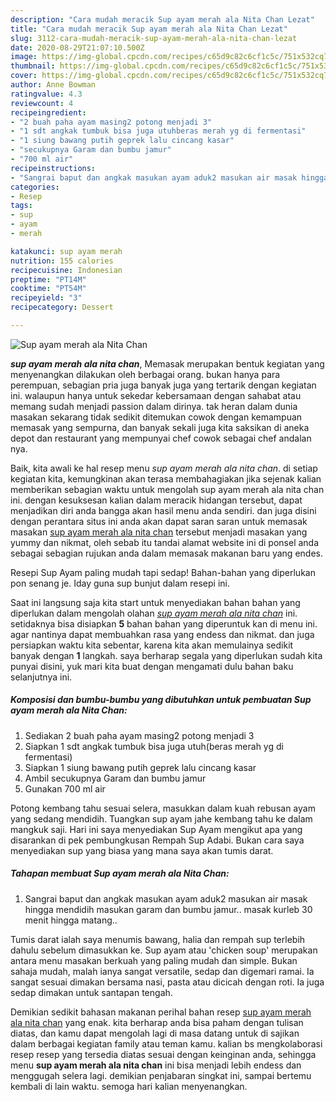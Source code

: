 ```yaml
---
description: "Cara mudah meracik Sup ayam merah ala Nita Chan Lezat"
title: "Cara mudah meracik Sup ayam merah ala Nita Chan Lezat"
slug: 3112-cara-mudah-meracik-sup-ayam-merah-ala-nita-chan-lezat
date: 2020-08-29T21:07:10.500Z
image: https://img-global.cpcdn.com/recipes/c65d9c82c6cf1c5c/751x532cq70/sup-ayam-merah-ala-nita-chan-foto-resep-utama.jpg
thumbnail: https://img-global.cpcdn.com/recipes/c65d9c82c6cf1c5c/751x532cq70/sup-ayam-merah-ala-nita-chan-foto-resep-utama.jpg
cover: https://img-global.cpcdn.com/recipes/c65d9c82c6cf1c5c/751x532cq70/sup-ayam-merah-ala-nita-chan-foto-resep-utama.jpg
author: Anne Bowman
ratingvalue: 4.3
reviewcount: 4
recipeingredient:
- "2 buah paha ayam masing2 potong menjadi 3"
- "1 sdt angkak tumbuk bisa juga utuhberas merah yg di fermentasi"
- "1 siung bawang putih geprek lalu cincang kasar"
- "secukupnya Garam dan bumbu jamur"
- "700 ml air"
recipeinstructions:
- "Sangrai baput dan angkak masukan ayam aduk2 masukan air masak hingga mendidih masukan garam dan bumbu jamur.. masak kurleb 30 menit hingga matang.."
categories:
- Resep
tags:
- sup
- ayam
- merah

katakunci: sup ayam merah 
nutrition: 155 calories
recipecuisine: Indonesian
preptime: "PT14M"
cooktime: "PT54M"
recipeyield: "3"
recipecategory: Dessert

---
```



![Sup ayam merah ala Nita Chan](https://img-global.cpcdn.com/recipes/c65d9c82c6cf1c5c/751x532cq70/sup-ayam-merah-ala-nita-chan-foto-resep-utama.jpg)

<b><i>sup ayam merah ala nita chan</i></b>, Memasak merupakan bentuk kegiatan yang menyenangkan dilakukan oleh berbagai orang. bukan hanya para perempuan, sebagian pria juga banyak juga yang tertarik dengan kegiatan ini. walaupun hanya untuk sekedar kebersamaan dengan sahabat atau memang sudah menjadi passion dalam dirinya. tak heran dalam dunia masakan sekarang tidak sedikit ditemukan cowok dengan kemampuan memasak yang sempurna, dan banyak sekali juga kita saksikan di aneka depot dan restaurant yang mempunyai chef cowok sebagai chef andalan nya.

Baik, kita awali ke hal resep menu <i>sup ayam merah ala nita chan</i>. di setiap kegiatan kita, kemungkinan akan terasa membahagiakan jika sejenak kalian memberikan sebagian waktu untuk mengolah sup ayam merah ala nita chan ini. dengan kesuksesan kalian dalam meracik hidangan tersebut, dapat menjadikan diri anda bangga akan hasil menu anda sendiri. dan juga disini dengan perantara situs ini anda akan dapat saran saran untuk memasak masakan <u>sup ayam merah ala nita chan</u> tersebut menjadi masakan yang yummy dan nikmat, oleh sebab itu tandai alamat website ini di ponsel anda sebagai sebagian rujukan anda dalam memasak makanan baru yang endes.

Resepi Sup Ayam paling mudah tapi sedap! Bahan-bahan yang diperlukan pon senang je. Iday guna sup bunjut dalam resepi ini.


Saat ini langsung saja kita start untuk menyediakan bahan bahan yang diperlukan dalam mengolah olahan <u><i>sup ayam merah ala nita chan</i></u> ini. setidaknya bisa disiapkan <b>5</b> bahan bahan yang diperuntuk kan di menu ini. agar nantinya dapat membuahkan rasa yang endess dan nikmat. dan juga persiapkan waktu kita sebentar, karena kita akan memulainya sedikit banyak dengan <b>1</b> langkah. saya berharap segala yang diperlukan sudah kita punyai disini, yuk mari kita buat dengan mengamati dulu bahan baku selanjutnya ini.

<!--inarticleads1-->

##### Komposisi dan bumbu-bumbu yang dibutuhkan untuk pembuatan Sup ayam merah ala Nita Chan:

1. Sediakan 2 buah paha ayam masing2 potong menjadi 3
1. Siapkan 1 sdt angkak tumbuk bisa juga utuh(beras merah yg di fermentasi)
1. Siapkan 1 siung bawang putih geprek lalu cincang kasar
1. Ambil secukupnya Garam dan bumbu jamur
1. Gunakan 700 ml air


Potong kembang tahu sesuai selera, masukkan dalam kuah rebusan ayam yang sedang mendidih. Tuangkan sup ayam jahe kembang tahu ke dalam mangkuk saji. Hari ini saya menyediakan Sup Ayam mengikut apa yang disarankan di pek pembungkusan Rempah Sup Adabi. Bukan cara saya menyediakan sup yang biasa yang mana saya akan tumis darat. 

<!--inarticleads2-->

##### Tahapan membuat Sup ayam merah ala Nita Chan:

1. Sangrai baput dan angkak masukan ayam aduk2 masukan air masak hingga mendidih masukan garam dan bumbu jamur.. masak kurleb 30 menit hingga matang..


Tumis darat ialah saya menumis bawang, halia dan rempah sup terlebih dahulu sebelum dimasukkan ke. Sup ayam atau &#39;chicken soup&#39; merupakan antara menu masakan berkuah yang paling mudah dan simple. Bukan sahaja mudah, malah ianya sangat versatile, sedap dan digemari ramai. Ia sangat sesuai dimakan bersama nasi, pasta atau dicicah dengan roti. Ia juga sedap dimakan untuk santapan tengah. 

Demikian sedikit bahasan makanan perihal bahan resep <u>sup ayam merah ala nita chan</u> yang enak. kita berharap anda bisa paham dengan tulisan diatas, dan kamu dapat mengolah lagi di masa datang untuk di sajikan dalam berbagai kegiatan family atau teman kamu. kalian bs mengkolaborasi resep resep yang tersedia diatas sesuai dengan keinginan anda, sehingga menu <b>sup ayam merah ala nita chan</b> ini bisa menjadi lebih endess dan menggugah selera lagi. demikian penjabaran singkat ini, sampai bertemu kembali di lain waktu. semoga hari kalian menyenangkan.
